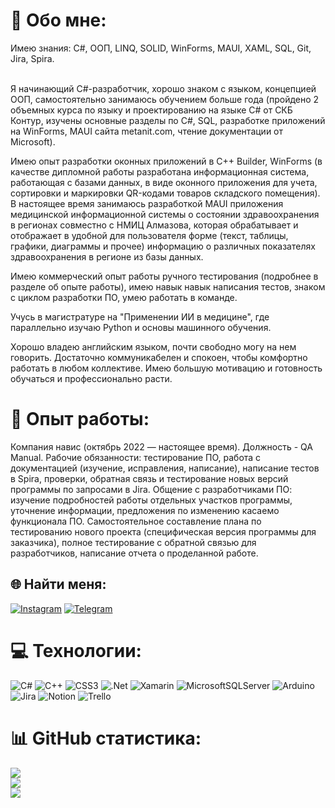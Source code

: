 # 💫 Обо мне:
Имею знания: C#, ООП, LINQ, SOLID, WinForms, MAUI, XAML, SQL, Git, Jira, Spira.<br><br><p>Я начинающий C#-разработчик, хорошо знаком с языком, концепцией ООП, самостоятельно занимаюсь обучением больше года (пройдено 2 объемных курса по языку и проектированию на языке C# от СКБ Контур, изучены основные разделы по C#, SQL, разработке приложений на WinForms, MAUI сайта metanit.com, чтение документации от Microsoft).<br><p>Имею опыт разработки оконных приложений в C++ Builder, WinForms (в качестве дипломной работы разработана информационная система, работающая с базами данных, в виде оконного приложения для учета, сортировки и маркировки QR-кодами товаров складского помещения). В настоящее время занимаюсь разработкой MAUI приложения медицинской информационной системы о состоянии здравоохранения в регионах совместно с НМИЦ Алмазова, которая обрабатывает и отображает в удобной для пользователя форме (текст, таблицы, графики, диаграммы и прочее) информацию о различных показателях здравоохранения в регионе из базы данных.<br><p>Имею коммерческий опыт работы ручного тестирования (подробнее в разделе об опыте работы), имею навык навык написания тестов, знаком с циклом разработки ПО, умею работать в команде.<br><p>Учусь в магистратуре на "Применении ИИ в медицине", где параллельно изучаю Python и основы машинного обучения.<br><p>Хорошо владею английским языком, почти свободно могу на нем говорить. Достаточно коммуникабелен и спокоен, чтобы комфортно работать в любом коллективе. Имею большую мотивацию и готовность обучаться и профессионально расти.

# 👔 Опыт работы:
Компания навис (октябрь 2022 — настоящее время). Должность - QA Manual. Рабочие обязанности: тестирование ПО, работа с документацией (изучение, исправления, написание), написание тестов в Spira, проверки, обратная связь и тестирование новых версий программы по запросами в Jira. Общение с разработчиками ПО: изучение подробностей работы отдельных участков программы, уточнение информации, предложения по изменению касаемо функционала ПО.
  Самостоятельное составление плана по тестированию нового проекта (специфическая версия программы для заказчика), полное тестирование с обратной связью для разработчиков, написание отчета о проделанной работе.

## 🌐 Найти меня:
[![Instagram](https://img.shields.io/badge/Instagram-%23E4405F.svg?logo=Instagram&logoColor=white)](https://instagram.com/bagja322) 
[![Telegram](https://img.shields.io/badge/-telegram-red?color=white&logo=Telegram&logoColor=black)](https://t.me/bagja322)

# 💻 Технологии:
![C#](https://img.shields.io/badge/c%23-%23239120.svg?style=flat&logo=c-sharp&logoColor=white) ![C++](https://img.shields.io/badge/c++-%2300599C.svg?style=flat&logo=c%2B%2B&logoColor=white) ![CSS3](https://img.shields.io/badge/css3-%231572B6.svg?style=flat&logo=css3&logoColor=white) ![.Net](https://img.shields.io/badge/.NET-5C2D91?style=flat&logo=.net&logoColor=white) ![Xamarin](https://img.shields.io/badge/Xamarin-3199DC?style=flat&logo=xamarin&logoColor=white) ![MicrosoftSQLServer](https://img.shields.io/badge/Microsoft%20SQL%20Sever-CC2927?style=flat&logo=microsoft%20sql%20server&logoColor=white) ![Arduino](https://img.shields.io/badge/-Arduino-00979D?style=flat&logo=Arduino&logoColor=white) ![Jira](https://img.shields.io/badge/jira-%230A0FFF.svg?style=flat&logo=jira&logoColor=white) ![Notion](https://img.shields.io/badge/Notion-%23000000.svg?style=flat&logo=notion&logoColor=white) ![Trello](https://img.shields.io/badge/Trello-%23026AA7.svg?style=flat&logo=Trello&logoColor=white)
# 📊 GitHub статистика:
![](https://github-readme-stats.vercel.app/api?username=BogaRU&theme=dark&hide_border=true&include_all_commits=false&count_private=false)<br/>
![](https://github-readme-streak-stats.herokuapp.com/?user=BogaRU&theme=dark&hide_border=true)<br/>
![](https://github-readme-stats.vercel.app/api/top-langs/?username=BogaRU&theme=dark&hide_border=true&include_all_commits=false&count_private=false&layout=compact)
